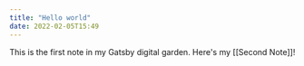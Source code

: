 ```yaml
---
title: "Hello world"
date: 2022-02-05T15:49
---
```


This is the first note in my Gatsby digital garden. Here's my [[Second Note]]!